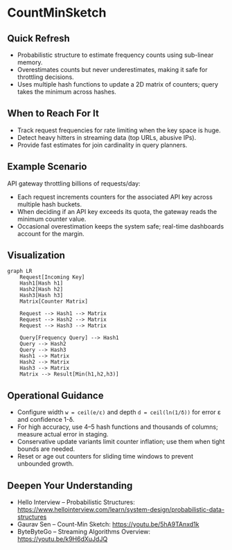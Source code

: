 # CountMinSketch

## Quick Refresh
- Probabilistic structure to estimate frequency counts using sub-linear memory.
- Overestimates counts but never underestimates, making it safe for throttling decisions.
- Uses multiple hash functions to update a 2D matrix of counters; query takes the minimum across hashes.

## When to Reach For It
- Track request frequencies for rate limiting when the key space is huge.
- Detect heavy hitters in streaming data (top URLs, abusive IPs).
- Provide fast estimates for join cardinality in query planners.

## Example Scenario
API gateway throttling billions of requests/day:
- Each request increments counters for the associated API key across multiple hash buckets.
- When deciding if an API key exceeds its quota, the gateway reads the minimum counter value.
- Occasional overestimation keeps the system safe; real-time dashboards account for the margin.

## Visualization
```mermaid
graph LR
    Request[Incoming Key]
    Hash1[Hash h1]
    Hash2[Hash h2]
    Hash3[Hash h3]
    Matrix[Counter Matrix]

    Request --> Hash1 --> Matrix
    Request --> Hash2 --> Matrix
    Request --> Hash3 --> Matrix

    Query[Frequency Query] --> Hash1
    Query --> Hash2
    Query --> Hash3
    Hash1 --> Matrix
    Hash2 --> Matrix
    Hash3 --> Matrix
    Matrix --> Result[Min(h1,h2,h3)]
```

## Operational Guidance
- Configure width `w = ceil(e/ε)` and depth `d = ceil(ln(1/δ))` for error ε and confidence 1-δ.
- For high accuracy, use 4–5 hash functions and thousands of columns; measure actual error in staging.
- Conservative update variants limit counter inflation; use them when tight bounds are needed.
- Reset or age out counters for sliding time windows to prevent unbounded growth.

## Deepen Your Understanding
- Hello Interview – Probabilistic Structures: https://www.hellointerview.com/learn/system-design/probabilistic-data-structures
- Gaurav Sen – Count-Min Sketch: https://youtu.be/5hA9TAnxd1k
- ByteByteGo – Streaming Algorithms Overview: https://youtu.be/k9H6dXuJdJQ
